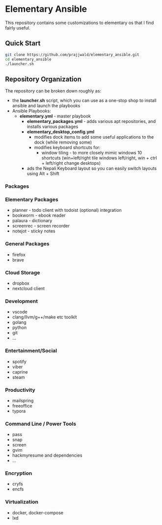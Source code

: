 # Elementary Ansible

This repository contains some customizations to elementary os that I find fairly useful.

## Quick Start

```bash
git clone https://github.com/prajjwald/elementary_ansible.git
cd elementary_ansible
./launcher.sh
```

## Repository Organization

The repository can be broken down roughly as:

- the **launcher.sh** script, which you can use as a one-stop shop to install ansible and launch the playbooks
- Ansible Playbooks:
  - **elementary.yml** - master playbook
    - **elementary_packages.yml** - adds various apt repositories, and installs various packages
    - **elementary_desktop_config.yml** 
      - modifies dock items to add some useful applications to the dock (while removing some)
      - modifies keyboard shortcuts for:
        - window tiling - to more closely mimic windows 10 shortcuts (win+left/right tile windows left/right, win + ctrl + left/right change desktops)
    - ads the Nepali Keyboard layout so you can easily switch layouts using Alt + Shift

### Packages

### Elementary Packages

- planner - todo client with todoist (optional) integration
- bookworm - ebook reader
- palaura - dictionary
- screenrec - screen recorder
- notejot - sticky notes

### General Packages

- firefox
- brave

### Cloud Storage

- dropbox
- nextcloud client

### Development

- vscode
- clang/llvm/g++/make etc toolkit
- golang
- python
- git
- ...

### Entertainment/Social

- spotify
- viber
- caprine
- steam

### Productivity

- mailspring
- freeoffice
- typora

### Command Line / Power Tools

- pass
- snap
- screen
- gvim
- hackmyresume and dependencies
- ...

### Encryption

- cryfs
- encfs

### Virtualization

- docker, docker-compose
- lxd

